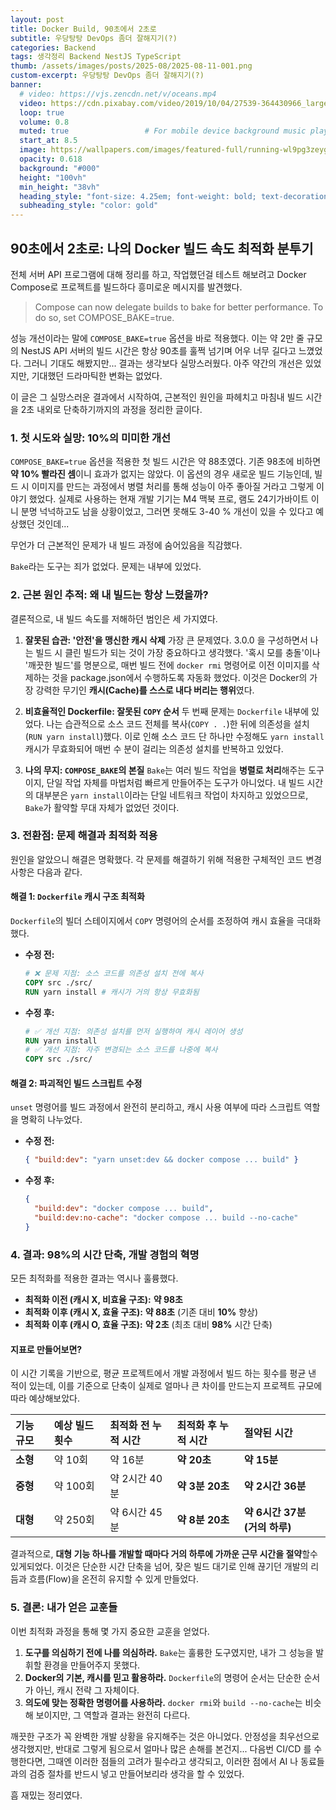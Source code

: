 ```yaml
---
layout: post 
title: Docker Build, 90초에서 2초로
subtitle: 우당탕탕 DevOps 좀더 잘해지기(?)
categories: Backend
tags: 생각정리 Backend NestJS TypeScript
thumb: /assets/images/posts/2025-08/2025-08-11-001.png
custom-excerpt: 우당탕탕 DevOps 좀더 잘해지기(?)
banner:
  # video: https://vjs.zencdn.net/v/oceans.mp4
  video: https://cdn.pixabay.com/video/2019/10/04/27539-364430966_large.mp4
  loop: true
  volume: 0.8
  muted: true                 # For mobile device background music play 
  start_at: 8.5
  image: https://wallpapers.com/images/featured-full/running-wl9pg3zeygysq0ps.jpg
  opacity: 0.618
  background: "#000"
  height: "100vh"
  min_height: "38vh"
  heading_style: "font-size: 4.25em; font-weight: bold; text-decoration: underline"
  subheading_style: "color: gold"
---
```


## 90초에서 2초로: 나의 Docker 빌드 속도 최적화 분투기

전체 서버 API 프로그램에 대해 정리를 하고, 작업했던걸 테스트 해보려고 Docker Compose로 프로젝트를 빌드하다 흥미로운 메시지를 발견했다.

> Compose can now delegate builds to bake for better performance. To do so, set COMPOSE\_BAKE=true.

성능 개선이라는 말에 `COMPOSE_BAKE=true` 옵션을 바로 적용했다. 이는 약 2만 줄 규모의 NestJS API 서버의 빌드 시간은 항상 90초를 훌쩍 넘기며 어우 너무 길다고 느꼈었다. 그러니 기대도 해봤지만...  결과는 생각보다 실망스러웠다. 아주 약간의 개선은 있었지만, 기대했던 드라마틱한 변화는 없었다.

이 글은 그 실망스러운 결과에서 시작하여, 근본적인 원인을 파헤치고 마침내 빌드 시간을 2초 내외로 단축하기까지의 과정을 정리한 글이다.

### 1. 첫 시도와 실망: 10%의 미미한 개선

`COMPOSE_BAKE=true` 옵션을 적용한 첫 빌드 시간은 약 88초였다. 기존 98초에 비하면 **약 10% 빨라진 셈**이니 효과가 없지는 않았다. 
이 옵션의 경우 새로운 빌드 기능인데, 빌드 시 이미지를 만드는 과정에서 병렬 처리를 통해 성능이 아주 좋아질 거라고 그렇게 이야기 했었다. 실제로 사용하는 현재 개발 기기는 M4 맥북 프로, 램도 24기가바이트 이니 분명 넉넉하고도 남을 상황이었고, 그러면 못해도 3-40 % 개선이 있을 수 있다고 예상했던 것인데... 

무언가 더 근본적인 문제가 내 빌드 과정에 숨어있음을 직감했다.

`Bake`라는 도구는 죄가 없었다. 문제는 내부에 있었다.

###  2. 근본 원인 추적: 왜 내 빌드는 항상 느렸을까?

결론적으로, 내 빌드 속도를 저해하던 범인은 세 가지였다.

1.  **잘못된 습관: '안전'을 맹신한 캐시 삭제**
    가장 큰 문제였다. 3.0.0 을 구성하면서 나는 빌드 시 클린 빌드가 되는 것이 가장 중요하다고 생각했다. '혹시 모를 충돌'이나 '깨끗한 빌드'를 명분으로, 매번 빌드 전에 `docker rmi` 명령어로 이전 이미지를 삭제하는 것을 package.json에서 수행하도록 자동화 했었다. 이것은 Docker의 가장 강력한 무기인 **캐시(Cache)를 스스로 내다 버리는 행위**였다.

2.  **비효율적인 Dockerfile: 잘못된 `COPY` 순서**
    두 번째 문제는 `Dockerfile` 내부에 있었다. 나는 습관적으로 소스 코드 전체를 복사(`COPY . .`)한 뒤에 의존성을 설치(`RUN yarn install`)했다. 이로 인해 소스 코드 단 하나만 수정해도 `yarn install` 캐시가 무효화되어 매번 수 분이 걸리는 의존성 설치를 반복하고 있었다.

3.  **나의 무지: `COMPOSE_BAKE`의 본질**
    `Bake`는 여러 빌드 작업을 **병렬로 처리**해주는 도구이지, 단일 작업 자체를 마법처럼 빠르게 만들어주는 도구가 아니었다. 내 빌드 시간의 대부분은 `yarn install`이라는 단일 네트워크 작업이 차지하고 있었으므로, `Bake`가 활약할 무대 자체가 없었던 것이다.

### 3. 전환점: 문제 해결과 최적화 적용

원인을 알았으니 해결은 명확했다. 각 문제를 해결하기 위해 적용한 구체적인 코드 변경 사항은 다음과 같다.

#### **해결 1: `Dockerfile` 캐시 구조 최적화**

`Dockerfile`의 빌더 스테이지에서 `COPY` 명령어의 순서를 조정하여 캐시 효율을 극대화했다.

  * **수정 전:**

    ```dockerfile
    # ❌ 문제 지점: 소스 코드를 의존성 설치 전에 복사
    COPY src ./src/
    RUN yarn install # 캐시가 거의 항상 무효화됨
    ```

  * **수정 후:**

    ```dockerfile
    # ✅ 개선 지점: 의존성 설치를 먼저 실행하여 캐시 레이어 생성
    RUN yarn install
    # ✅ 개선 지점: 자주 변경되는 소스 코드를 나중에 복사
    COPY src ./src/
    ```

#### **해결 2: 파괴적인 빌드 스크립트 수정**

`unset` 명령어를 빌드 과정에서 완전히 분리하고, 캐시 사용 여부에 따라 스크립트 역할을 명확히 나누었다.

  * **수정 전:**

    ```json
    { "build:dev": "yarn unset:dev && docker compose ... build" }
    ```

  * **수정 후:**

    ```json
    {
      "build:dev": "docker compose ... build",
      "build:dev:no-cache": "docker compose ... build --no-cache"
    }
    ```

### 4. 결과: 98%의 시간 단축, 개발 경험의 혁명

모든 최적화를 적용한 결과는 역시나 훌륭했다.

  * **최적화 이전 (캐시 X, 비효율 구조):** **약 98초**
  * **최적화 이후 (캐시 X, 효율 구조):** **약 88초** (기존 대비 **10%** 향상)
  * **최적화 이후 (캐시 O, 효율 구조):** **약 2초** (최초 대비 **98%** 시간 단축)

#### **지표로 만들어보면?**

이 시간 기록을 기반으로, 평균 프로젝트에서 개발 과정에서 빌드 하는 횟수를 평균 낸 적이 있는데, 이를 기준으로 단축이 실제로 얼마나 큰 차이를 만드는지 프로젝트 규모에 따라 예상해보았다.

| 기능 규모 | 예상 빌드 횟수 | 최적화 전 누적 시간 | 최적화 후 누적 시간 | **절약된 시간** |
| :-------- | :------------- | :------------------ | :------------------ | :----------------------- |
| **소형** | 약 10회        | 약 16분             | **약 20초** | **약 15분** |
| **중형** | 약 100회       | 약 2시간 40분       | **약 3분 20초** | **약 2시간 36분** |
| **대형** | 약 250회       | 약 6시간 45분       | **약 8분 20초** | **약 6시간 37분 (거의 하루)** |

결과적으로, **대형 기능 하나를 개발할 때마다 거의 하루에 가까운 근무 시간을 절약**할수 있게되었다. 이것은 단순한 시간 단축을 넘어, 잦은 빌드 대기로 인해 끊기던 개발의 리듬과 흐름(Flow)을 온전히 유지할 수 있게 만들었다.

### 5. 결론: 내가 얻은 교훈들

이번 최적화 과정을 통해 몇 가지 중요한 교훈을 얻었다.

1.  **도구를 의심하기 전에 나를 의심하라.** `Bake`는 훌륭한 도구였지만, 내가 그 성능을 발휘할 환경을 만들어주지 못했다.
2.  **Docker의 기본, 캐시를 믿고 활용하라.** `Dockerfile`의 명령어 순서는 단순한 순서가 아닌, 캐시 전략 그 자체이다.
3.  **의도에 맞는 정확한 명령어를 사용하라.** `docker rmi`와 `build --no-cache`는 비슷해 보이지만, 그 역할과 결과는 완전히 다르다.

깨끗한 구조가 꼭 완벽한 개발 상황을 유지해주는 것은 아니었다. 안정성을 최우선으로 생각했지만, 반대로 그렇게 됨으로서 얼마나 많은 손해를 본건지... 다음번 CI/CD 를 수행한다면, 그때엔 이러한 점들의 고려가 필수라고 생각되고, 이러한 점에서 AI 나 동료들과의 검증 절차를 반드시 넣고 만들어보리라 생각을 할 수 있었다.

흠 재밌는 정리였다.